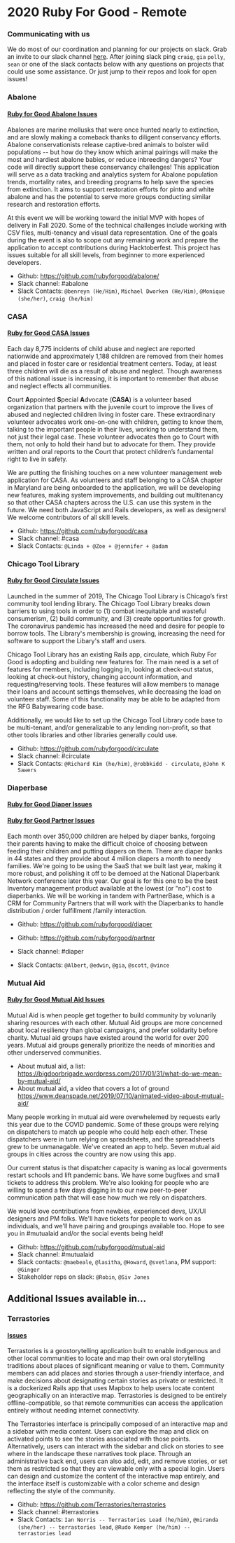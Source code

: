 # 2020 Ruby For Good - Remote

### Communicating with us

We do most of our coordination and planning for our projects on slack. Grab an invite to our slack channel [here](https://rubyforgood.herokuapp.com). After joining slack ping `craig`, `gia` `polly`, `sean` or one of the slack contacts below with any questions on projects that could use some assistance. Or just jump to their repos and look for open issues!

### Abalone

#### [Ruby for Good Abalone Issues](https://github.com/rubyforgood/abalone/issues?q=is%3Aissue+is%3Aopen+label%3A%22Ruby+For+Good+%F0%9F%8E%83+Fall+2020%22)

Abalones are marine mollusks that were once hunted nearly to extinction, and are slowly making a comeback thanks to diligent conservancy efforts.  Abalone conservationists release captive-bred animals to bolster wild populations -- but how do they know which animal pairings will make the most and hardiest abalone babies, or reduce inbreeding dangers? Your code will directly support these conservancy challenges! This application will serve as a data tracking and analytics system for Abalone population trends, mortality rates, and breeding programs to help save the species from extinction. It aims to support restoration efforts for pinto and white abalone and has the potential to serve more groups conducting similar research and restoration efforts.

At this event we will be working toward the initial MVP with hopes of delivery in Fall 2020. Some of the technical challenges include working with CSV files, multi-tenancy and visual data representation. One of the goals during the event is also to scope out any remaining work and prepare the application to accept contributions during Hacktoberfest. This project has issues suitable for all skill levels, from beginner to more experienced developers.

* Github: https://github.com/rubyforgood/abalone/
* Slack channel: #abalone
* Slack Contacts: `@benreyn (He/Him)`, `Michael Dworken (He/Him)`, `@Monique (she/her)`, `craig (he/him)`

### CASA

#### [Ruby for Good CASA Issues](https://github.com/rubyforgood/casa/issues?q=is%3Aissue+is%3Aopen+label%3A%22Ruby+For+Good+%F0%9F%8E%83+Fall+2020%22)

Each day 8,775 incidents of child abuse and neglect are reported nationwide and approximately 1,188 children are removed from their homes and placed in foster care or residential treatment centers. Today, at least three children will die as a result of abuse and neglect. Though awareness of this national issue is increasing, it is important to remember that abuse and neglect effects all communities.

**C**ourt **A**ppointed **S**pecial **A**dvocate (**CASA**) is a volunteer based organization that partners with the juvenile court to improve the lives of abused and neglected children living in foster care. These extraordinary volunteer advocates work one-on-one with children, getting to know them, talking to the important people in their lives, working to understand them, not just their legal case. These volunteer advocates then go to Court with them, not only to hold their hand but to advocate for them. They provide written and oral reports to the Court that
protect children’s fundamental right to live in safety.

We are putting the finishing touches on a new volunteer management web application for CASA. As volunteers and staff belonging to a CASA chapter in Maryland are being onboarded to the application, we will be developing new features, making system improvements, and building out multitenancy so that other CASA chapters across the U.S. can use this system in the future. We need both JavaScript and Rails developers, as well as designers! We welcome contributors of all skill levels.

* Github: https://github.com/rubyforgood/casa
* Slack channel: #casa
* Slack Contacts: `@Linda + @Zoe + @jennifer + @adam`

### Chicago Tool Library

#### [Ruby for Good Circulate Issues](https://github.com/rubyforgood/circulate/issues?q=is%3Aissue+is%3Aopen+label%3A%22Ruby+For+Good+%F0%9F%8E%83+Fall+2020%22)

Launched in the summer of 2019, The Chicago Tool Library is Chicago’s first community tool lending library. The Chicago Tool Library breaks down barriers to using tools in order to (1) combat inequitable and wasteful consumerism, (2) build community, and (3) create opportunities for growth. The coronavirus pandemic has increased the need and desire for people to borrow tools. The Library's membership is growing, increasing the need for software to support the Libary's staff and users.

Chicago Tool Library has an existing Rails app, circulate, which Ruby For Good is adopting and building new features for. The main need is a set of features for members, including logging in, looking at check-out status, looking at check-out history, changing account information, and requesting/reserving tools. These features will allow members to manage their loans and account settings themselves, while decreasing the load on volunteer staff. Some of this functionality may be able to be adapted from the RFG Babywearing code base.

Additionally, we would like to set up the Chicago Tool Library code base to be multi-tenant, and/or generalizable to any lending non-profit, so that other tools libraries and other libraries generally could use.

* Github: https://github.com/rubyforgood/circulate
* Slack channel: #circulate
* Slack Contacts: `@Richard Kim (he/him)`, `@robbkidd - circulate`, `@John K Sawers`


### Diaperbase

#### [Ruby for Good Diaper Issues](https://github.com/rubyforgood/diaper/issues?q=is%3Aissue+is%3Aopen+label%3A%22Ruby+For+Good+%F0%9F%8E%83+Fall+2020%22)
#### [Ruby for Good Partner Issues](https://github.com/rubyforgood/partner/issues?q=is%3Aissue+is%3Aopen+label%3A%22Ruby+For+Good+%F0%9F%8E%83+Fall+2020%22)

Each month over 350,000 children are helped by diaper banks, forgoing their parents having to make the difficult choice of choosing between feeding their children and putting diapers on them. There are diaper banks in 44 states and they provide about 4 million diapers a month to needy families. We're going to be using the SaaS that we built last year, making it more robust, and polishing it off to be demoed at the National Diaperbank Network conference later this year. Our goal is for this one to be the best Inventory management product available at the lowest (or "no") cost to diaperbanks. We will be working in tandem with PartnerBase, which is a CRM for Community Partners that will work with the Diaperbanks to handle distribution / order fulfillment /family interaction.

* Github: https://github.com/rubyforgood/diaper
* Github: https://github.com/rubyforgood/partner

* Slack channel: #diaper
* Slack Contacts: `@Albert`, `@edwin`, `@gia`, `@scott`, `@vince`

### Mutual Aid

#### [Ruby for Good Mutual Aid Issues](https://github.com/rubyforgood/mutual-aid/projects/4?card_filter_query=label%3A%22Ruby+For+Good+%F0%9F%8E%83+Fall+2020%22)

Mutual Aid is when people get together to build community by volunarily sharing resources with each other. Mutual Aid groups are more concerned about local resiliency than global campaigns, and prefer solidarity before charity. Mutual aid groups have existed around the world for over 200 years. Mutual aid groups generally prioritize the needs of minorities and other underserved communities.

* About mutual aid, a list:  https://bigdoorbrigade.wordpress.com/2017/01/31/what-do-we-mean-by-mutual-aid/
* About mutual aid, a video that covers a lot of ground https://www.deanspade.net/2019/07/10/animated-video-about-mutual-aid/

Many people working in mutual aid were overwhelemed by requests early this year due to the COVID pandemic. Some of these groups were relying on dispatchers to match up people who could help each other. These dispatchers were in turn relying on spreadsheets, and the spreadsheets grew to be unmanagable. We've created an app to help. Seven mutual aid groups in cities across the country are now using this app.

Our current status is that dispatcher capacity is waning as local goverments restart schools and lift pandemic bans. We have some bugfixes and small tickets to address this problem. We're also looking for people who are willing to spend a few days digging in to our new peer-to-peer communication path that will ease how much we rely on dispatchers.

We would love contributions from newbies, experienced devs, UX/UI designers and PM folks. We'll have tickets for people to work on as individuals, and we'll have pairing and groupings available too. Hope to see you in #mutualaid and/or the social events being held!

* Github: https://github.com/rubyforgood/mutual-aid
* Slack channel: #mutualaid
* Slack contacts: `@maebeale`, `@lasitha`, `@Howard`, `@svetlana`, PM support: `@Ginger`
* Stakeholder reps on slack: `@Robin`, `@Siv Jones`


## Additional Issues available in...  

### Terrastories

#### [Issues](https://github.com/Terrastories/terrastories/issues?q=is%3Aopen+is%3Aissue+label%3A%22Ruby+For+Good+%F0%9F%8E%83+Fall+2020%22)

Terrastories is a geostorytelling application built to enable indigenous and other local communities to locate and map their own oral storytelling traditions about places of significant meaning or value to them. Community members can add places and stories through a user-friendly interface, and make decisions about designating certain stories as private or restricted. It is a dockerized Rails app that uses Mapbox to help users locate content geographically on an interactive map. Terrastories is designed to be entirely offline-compatible, so that remote communities can access the application entirely without needing internet connectivity.

The Terrastories interface is principally composed of an interactive map and a sidebar with media content. Users can explore the map and click on activated points to see the stories associated with those points. Alternatively, users can interact with the sidebar and click on stories to see where in the landscape these narratives took place. Through an administrative back end, users can also add, edit, and remove stories, or set them as restricted so that they are viewable only with a special login. Users can design and customize the content of the interactive map entirely, and the interface itself is customizable with a color scheme and design reflecting the style of the community.

* Github: https://github.com/Terrastories/terrastories
* Slack channel: #terrastories
* Slack Contacts: `Ian Norris -- Terrastories Lead (he/him)`, `@miranda (she/her) -- terrastories lead`, `@Rudo Kemper (he/him) -- terrastories lead`
